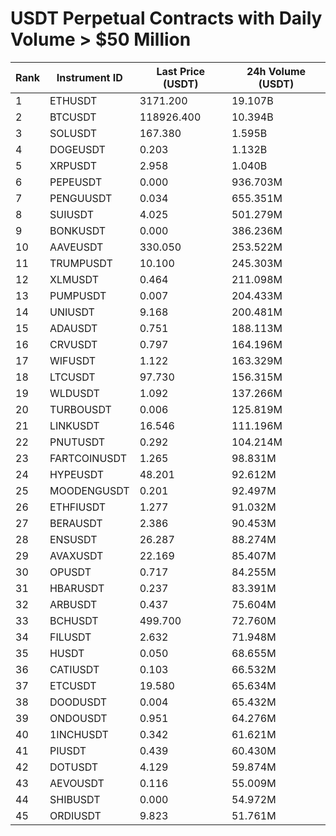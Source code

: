 # USDT Perpetual Contracts with Daily Volume > $50 Million

| Rank | Instrument ID | Last Price (USDT) | 24h Volume (USDT) |
|------|---------------|-------------------|-------------------|
| 1 | ETHUSDT | 3171.200 | 19.107B |
| 2 | BTCUSDT | 118926.400 | 10.394B |
| 3 | SOLUSDT | 167.380 | 1.595B |
| 4 | DOGEUSDT | 0.203 | 1.132B |
| 5 | XRPUSDT | 2.958 | 1.040B |
| 6 | PEPEUSDT | 0.000 | 936.703M |
| 7 | PENGUUSDT | 0.034 | 655.351M |
| 8 | SUIUSDT | 4.025 | 501.279M |
| 9 | BONKUSDT | 0.000 | 386.236M |
| 10 | AAVEUSDT | 330.050 | 253.522M |
| 11 | TRUMPUSDT | 10.100 | 245.303M |
| 12 | XLMUSDT | 0.464 | 211.098M |
| 13 | PUMPUSDT | 0.007 | 204.433M |
| 14 | UNIUSDT | 9.168 | 200.481M |
| 15 | ADAUSDT | 0.751 | 188.113M |
| 16 | CRVUSDT | 0.797 | 164.196M |
| 17 | WIFUSDT | 1.122 | 163.329M |
| 18 | LTCUSDT | 97.730 | 156.315M |
| 19 | WLDUSDT | 1.092 | 137.266M |
| 20 | TURBOUSDT | 0.006 | 125.819M |
| 21 | LINKUSDT | 16.546 | 111.196M |
| 22 | PNUTUSDT | 0.292 | 104.214M |
| 23 | FARTCOINUSDT | 1.265 | 98.831M |
| 24 | HYPEUSDT | 48.201 | 92.612M |
| 25 | MOODENGUSDT | 0.201 | 92.497M |
| 26 | ETHFIUSDT | 1.277 | 91.032M |
| 27 | BERAUSDT | 2.386 | 90.453M |
| 28 | ENSUSDT | 26.287 | 88.274M |
| 29 | AVAXUSDT | 22.169 | 85.407M |
| 30 | OPUSDT | 0.717 | 84.255M |
| 31 | HBARUSDT | 0.237 | 83.391M |
| 32 | ARBUSDT | 0.437 | 75.604M |
| 33 | BCHUSDT | 499.700 | 72.760M |
| 34 | FILUSDT | 2.632 | 71.948M |
| 35 | HUSDT | 0.050 | 68.655M |
| 36 | CATIUSDT | 0.103 | 66.532M |
| 37 | ETCUSDT | 19.580 | 65.634M |
| 38 | DOODUSDT | 0.004 | 65.432M |
| 39 | ONDOUSDT | 0.951 | 64.276M |
| 40 | 1INCHUSDT | 0.342 | 61.621M |
| 41 | PIUSDT | 0.439 | 60.430M |
| 42 | DOTUSDT | 4.129 | 59.874M |
| 43 | AEVOUSDT | 0.116 | 55.009M |
| 44 | SHIBUSDT | 0.000 | 54.972M |
| 45 | ORDIUSDT | 9.823 | 51.761M |
